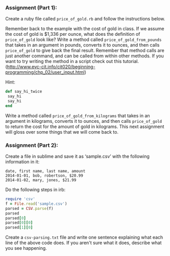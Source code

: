 ### Assignment (Part 1):

Create a ruby file called `price_of_gold.rb` and follow the instructions below. 

Remember back to the example with the cost of gold in class.  If we assume the cost of gold is $1,336 per ounce, what does the definition of `price_of_gold` look like?
Write a method called `price_of_gold_from_pounds` that takes in an argument in pounds, converts it to ounces, and then calls `price_of_gold` to give back the final result. Remember that method calls are just another command, and can be called from within other methods.
If you want to try writing the method in a script check out this tutorial. (http://www.evc-cit.info/cit020/beginning-programming/chp_02/user_input.html)

Hint:
```ruby
def say_hi_twice
 say_hi
 say_hi
end
```

Write a method called `price_of_gold_from_kilograms` that takes in an argument in kilograms, converts it to ounces, and then calls `price_of_gold` to return the cost for the amount of gold in kilograms.
This next assignment will gloss over some things that we will come back to.

### Assignment (Part 2):
Create a file in sublime and save it as ‘sample.csv’ with the following information in it:
```csv
date, first name, last name, amount
2014-01-01, bob, robertson, $20.99
2014-01-02, mary, jones, $21.99
```

Do the following steps in irb:
```ruby
require 'csv'
f = File.read('sample.csv')
parsed = CSV.parse(f)
parsed
parsed[0]
parsed[0][0]
parsed[1][0]
```

Create a `csv-parsing.txt` file and write one sentence explaining what each line of the above code does.  If you aren't sure what it does, describe what you see happening.
